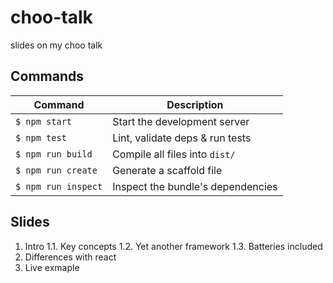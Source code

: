 # choo-talk
slides on my choo talk

## Commands
Command                | Description                                      |
-----------------------|--------------------------------------------------|
`$ npm start`          | Start the development server
`$ npm test`           | Lint, validate deps & run tests
`$ npm run build`      | Compile all files into `dist/`
`$ npm run create`     | Generate a scaffold file
`$ npm run inspect`    | Inspect the bundle's dependencies

## Slides

1. Intro
  1.1. Key concepts
  1.2. Yet another framework
  1.3. Batteries included
2. Differences with react
3. Live exmaple